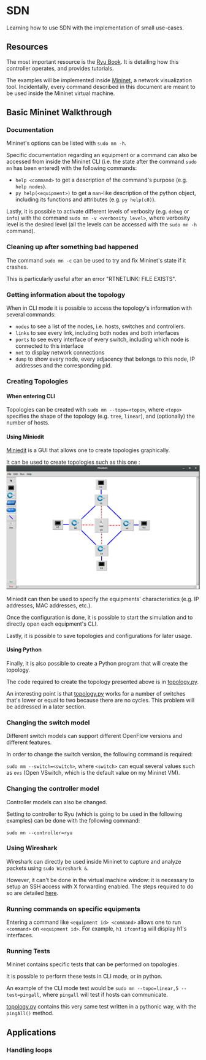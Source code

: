 # SDN
Learning how to use SDN with the implementation of small use-cases.

## Resources
The most important resource is the [Ryu Book](https://osrg.github.io/ryu-book/en/Ryubook.pdf). It is detailing how this controller operates, and provides tutorials.

The examples will be implemented inside [Mininet](http://mininet.org/), a network visualization tool.
Incidentally, every command described in this document are meant to be used inside the Mininet virtual machine.

## Basic Mininet Walkthrough

### Documentation
Mininet's options can be listed with `sudo mn -h`.

Specific documentation regarding an equipment or a command can also be accessed from inside the Mininet CLI (i.e. the state after the command `sudo mn` has been entered) with the following commands:

- `help <command>` to get a description of the command's purpose (e.g. `help nodes`).
- `py help(<equipment>)` to get a `man`-like description of the python object, including its functions and attributes (e.g. `py help(c0)`).

Lastly, it is possible to activate different levels of verbosity (e.g. `debug` or `info`) with the command `sudo mn -v <verbosity level>`, where verbosity level is the desired level (all the levels can be accessed with the `sudo mn -h` command).

### Cleaning up after something bad happened

The command `sudo mn -c` can be used to try and fix Mininet's state if it crashes.

This is particularly useful after an error "RTNETLINK: FILE EXISTS".

### Getting information about the topology

When in CLI mode it is possible to access the topology's information with several commands:
- `nodes` to see a list of the nodes, i.e. hosts, switches and controllers.
- `links` to see every link, including both nodes and both interfaces
- `ports` to see every interface of every switch, including which node is connected to this interface
- `net` to display network connections
- `dump` to show every node, every adjacency that belongs to this node, IP addresses and the corresponding pid.

### Creating Topologies

#### When entering CLI

Topologies can be created with `sudo mn --topo=<topo>`, where `<topo>` specifies the shape of the topology (e.g. `tree`, `linear`), and (optionally) the number of hosts.

#### Using Miniedit

[Miniedit](http://www.brianlinkletter.com/how-to-use-miniedit-mininets-graphical-user-interface/) is a GUI that allows one to create topologies graphically.

It can be used to create topologies such as this one :
![Miniedit topology](miniedit.png "A Miniedit topology")

Miniedit can then be used to specify the equipments' characteristics (e.g. IP addresses, MAC addresses, etc.).

Once the configuration is done, it is possible to start the simulation and to directly open each equipment's CLI.

Lastly, it is possible to save topologies and configurations for later usage.

#### Using Python

Finally, it is also possible to create a Python program that will create the topology.

The code required to create the topology presented above is in [topology.py](topology.py).

An interesting point is that [topology.py](topology.py) works for a number of switches that's lower or equal to two because there are no cycles.
This problem will be addressed in a later section.

### Changing the switch model

Different switch models can support different OpenFlow versions and different features.

In order to change the switch version, the following command is required:

`sudo mm --switch=<switch>`, where `<switch>` can equal several values such as `ovs` (Open VSwitch, which is the default value on my Mininet VM).

### Changing the controller model

Controller models can also be changed.

Setting to controller to Ryu (which is going to be used in the following examples) can be done with the following command:

`sudo mn --controller=ryu`

### Using Wireshark

Wireshark can directly be used inside Mininet to capture and analyze packets using `sudo Wireshark &`.

However, it can't be done in the virtual machine window: it is necessary to setup an SSH access with X forwarding enabled.
The steps required to do so are detailed [here](https://github.com/mininet/openflow-tutorial/wiki/Set-up-Virtual-Machine#access-vm-via-ssh).

### Running commands on specific equipments

Entering a command like `<equipment id> <command>` allows one to run `<command>` on `<equipment id>`.
For example, `h1 ifconfig` will display h1's interfaces.

### Running Tests

Mininet contains specific tests that can be performed on topologies.

It is possible to perform these tests in CLI mode, or in python.

An example of the CLI mode test would be `sudo mn --topo=linear,5 --test=pingall`, where `pingall` will test if hosts can communicate.

[topology.py](topology.py) contains this very same test written in a pythonic way, with the `pingAll()` method.

## Applications

### Handling loops
